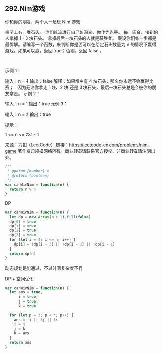 ## 292.Nim游戏

你和你的朋友，两个人一起玩 Nim 游戏：

桌子上有一堆石头。
你们轮流进行自己的回合，你作为先手。
每一回合，轮到的人拿掉 1 - 3 块石头。
拿掉最后一块石头的人就是获胜者。
假设你们每一步都是最优解。请编写一个函数，来判断你是否可以在给定石头数量为 n 的情况下赢得游戏。如果可以赢，返回 true；否则，返回 false 。

 

示例 1：

输入：n = 4
输出：false 
解释：如果堆中有 4 块石头，那么你永远不会赢得比赛；
     因为无论你拿走 1 块、2 块 还是 3 块石头，最后一块石头总是会被你的朋友拿走。
示例 2：

输入：n = 1
输出：true
示例 3：

输入：n = 2
输出：true
 

提示：

1 <= n <= 231 - 1


来源：力扣（LeetCode）
链接：https://leetcode-cn.com/problems/nim-game
著作权归领扣网络所有。商业转载请联系官方授权，非商业转载请注明出处。

```js
/**
 * @param {number} n
 * @return {boolean}
 */
var canWinNim = function(n) {
  return n % 4
}
```

DP
```js
var canWinNim = function(n) {
  let dp = new Array(n + 1).fill(false)
  dp[0] = true
  dp[1] = true
  dp[2] = true
  dp[3] = true
  for (let i = 4; i <= n; i++) {
    dp[i] = !dp[i - 3] || !dp[i - 2] || !dp[i - 1]
  }
  return dp[n]
}
```
动态规划是能通过，不过时间复杂度不行

DP + 空间优化
```js
var canWinNim = function(n) {
  let ans = true,
      i = true,
      j = true,
      k = true

  for (let p = 3; p < n; p++) {
    ans = !i || !j || !k
    i = j
    j = k
    k = ans
  }
  return ans
}
```